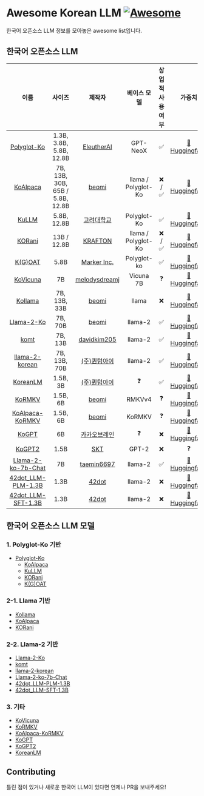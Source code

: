 # Awesome Korean LLM [![Awesome](https://awesome.re/badge.svg)](https://awesome.re)

한국어 오픈소스 LLM 정보를 모아놓은 awesome list입니다.

## 한국어 오픈소스 LLM

|                                      이름                                      |               사이즈               |                        제작자                         |       베이스 모델        | 상업적 사용 여부 |                                       가중치                                       |
|:----------------------------------------------------------------------------:|:-------------------------------:|:--------------------------------------------------:|:-------------------:|:---------:|:-------------------------------------------------------------------------------:|
|            [Polyglot-Ko](https://github.com/EleutherAI/polyglot)             |     1.3B, 3.8B, 5.8B, 12.8B     |    [EleutherAI](https://github.com/EleutherAI)     |      GPT-NeoX       |     ✅     | [🤗 Huggingface](https://huggingface.co/EleutherAI/polyglot-ko-12.8b/tree/main) |
|                [KoAlpaca](https://github.com/Beomi/KoAlpaca)                 | 7B, 13B, 30B, 65B / 5.8B, 12.8B |         [beomi](https://github.com/Beomi)          | llama / Polyglot-Ko |  ❌  /  ✅  |     [🤗 Huggingface](https://huggingface.co/beomi/KoAlpaca-Polyglot-12.8B)      |
|                 [KuLLM](https://github.com/nlpai-lab/KULLM)                  |           5.8B, 12.8B           |       [고려대학교](https://github.com/nlpai-lab)        |     Polyglot-Ko     |     ✅     |   [🤗 Huggingface](https://huggingface.co/nlpai-lab/kullm-polyglot-12.8b-v2)    |
|                [KORani](https://github.com/krafton-ai/KORani)                |           13B / 12.8B           |      [KRAFTON](https://github.com/krafton-ai)      | llama / Polyglot-Ko |  ❌  /  ✅  |         [🤗 Huggingface](https://huggingface.co/KRAFTON/KORani-v3-13B)          |
|            [K(G)OAT](https://github.com/Marker-Inc-Korea/K-G-OAT)            |              5.8B               | [Marker Inc.](https://github.com/Marker-Inc-Korea) |     Polyglot-ko     |     ✅     |     [🤗 Huggingface](https://huggingface.co/DopeorNope/KOAT-5.8b/tree/main)     |
|            [KoVicuna](https://github.com/melodysdreamj/KoVicuna)             |               7B                | [melodysdreamj](https://github.com/melodysdreamj)  |      Vicuna 7B      |     ❓     |          [🤗 Huggingface](https://huggingface.co/junelee/ko_vicuna_7b)          |
|             [Kollama](https://huggingface.co/beomi/kollama-33b)              |          7B, 13B, 33B           |         [beomi](https://github.com/Beomi)          |        llama        |     ❌     |           [🤗 Huggingface](https://huggingface.co/beomi/kollama-33b)            |
|           [Llama-2-Ko](https://huggingface.co/beomi/llama-2-ko-7b)           |             7B, 70B             |         [beomi](https://github.com/Beomi)          |       llama-2       |     ✅     |          [🤗 Huggingface](https://huggingface.co/beomi/llama-2-ko-7b)           ||    [KoLlama2](https://github.com/psymon-dev/KoLlama2)    |            ㅇ            |    [psymon-dev](https://github.com/psymon-dev)     |      llama-2       |     ❓     |           [🤗 Huggingface](https://huggingface.co/psymon/KoLlama2-7b)           |
|                 [komt](https://github.com/davidkim205/komt)                  |             7B, 13B             |   [davidkim205](https://github.com/davidkim205)    |       llama-2       |     ✅     |    [🤗 Huggingface](https://huggingface.co/davidkim205/komt-Llama-2-13b-hf)     |
| [llama-2-korean](https://huggingface.co/quantumaikr/llama-2-70b-fb16-korean) |          7B, 13B, 70B           |     [(주)퀀텀아이](https://github.com/quantumaikr)      |       llama-2       |     ✅     |  [🤗 Huggingface](https://huggingface.co/quantumaikr/llama-2-70b-fb16-korean)   |
|             [KoreanLM](https://github.com/quantumaikr/KoreanLM)              |            1.5B, 3B             |     [(주)퀀텀아이](https://github.com/quantumaikr)      |          ❓          |     ✅     |          [🤗 Huggingface](https://huggingface.co/quantumaikr/KoreanLM)          |
|              [KoRMKV](https://huggingface.co/beomi/KoRWKV-1.5B)              |            1.5B, 6B             |         [beomi](https://github.com/Beomi)          |       RMKVv4        |     ❓     |           [🤗 Huggingface](https://huggingface.co/beomi/KoRWKV-1.5B)            |
|      [KoAlpaca-KoRMKV](https://huggingface.co/beomi/KoAlpaca-KoRWKV-6B)      |            1.5B, 6B             |         [beomi](https://github.com/Beomi)          |       KoRMKV        |     ❓     |           [🤗 Huggingface](https://huggingface.co/beomi/KoRWKV-1.5B)            |
|                 [KoGPT](https://github.com/kakaobrain/kogpt)                 |               6B                |      [카카오브레인](https://github.com/kakaobrain)       |          ❓          |     ❌     | [🤗 Huggingface](https://huggingface.co/kakaobrain/kogpt/tree/KoGPT6B-ryan1.5b) |
|                  [KoGPT2](https://github.com/SKT-AI/KoGPT2)                  |              1.5B               |          [SKT](https://github.com/SKT-AI)          |        GPT-2        |     ❌     |                                        ❓                                        |
|    [Llama-2-ko-7b-Chat](https://huggingface.co/kfkas/Llama-2-ko-7b-Chat)     |               7B                |    [taemin6697](https://github.com/taemin6697)     |       llama-2       |     ✅     |        [🤗 Huggingface](https://huggingface.co/kfkas/Llama-2-ko-7b-Chat)        |
|    [42dot_LLM-PLM-1.3B](https://huggingface.co/42dot/42dot_LLM-PLM-1.3B)     |              1.3B               |         [42dot](https://github.com/42dot)          |       llama-2       |     ❌     |        [🤗 Huggingface](https://huggingface.co/42dot/42dot_LLM-PLM-1.3B)        |
|    [42dot_LLM-SFT-1.3B](https://huggingface.co/42dot/42dot_LLM-SFT-1.3B)     |              1.3B               |         [42dot](https://github.com/42dot)          |       llama-2       |     ❌     |        [🤗 Huggingface](https://huggingface.co/42dot/42dot_LLM-SFT-1.3B)        |

## 한국어 오픈소스 LLM 모델

### 1. Polyglot-Ko 기반

- [Polyglot-Ko](https://github.com/EleutherAI/polyglot)
    - [KoAlpaca](https://github.com/Beomi/KoAlpaca)
    - [KuLLM](https://github.com/nlpai-lab/KULLM)
    - [KORani](https://github.com/krafton-ai/KORani)
    - [K(G)OAT](https://github.com/Marker-Inc-Korea/K-G-OAT)

### 2-1. Llama 기반

- [Kollama](https://huggingface.co/beomi/kollama-33b)
- [KoAlpaca](https://github.com/Beomi/KoAlpaca)
- [KORani](https://github.com/krafton-ai/KORani)

### 2-2. Llama-2 기반

- [Llama-2-Ko](https://huggingface.co/beomi/llama-2-ko-7b)
- [komt](https://github.com/davidkim205/komt)
- [llama-2-korean](https://huggingface.co/quantumaikr/llama-2-70b-fb16-korean)
- [Llama-2-ko-7b-Chat](https://huggingface.co/kfkas/Llama-2-ko-7b-Chat)
- [42dot_LLM-PLM-1.3B](https://huggingface.co/42dot/42dot_LLM-PLM-1.3B)
- [42dot_LLM-SFT-1.3B](https://huggingface.co/42dot/42dot_LLM-SFT-1.3B)

### 3. 기타

- [KoVicuna](https://github.com/melodysdreamj/KoVicuna)
- [KoRMKV](https://huggingface.co/beomi/KoRWKV-1.5B)
- [KoAlpaca-KoRMKV](https://huggingface.co/beomi/KoAlpaca-KoRWKV-6B)
- [KoGPT](https://github.com/kakaobrain/kogpt)
- [KoGPT2](https://github.com/SKT-AI/KoGPT2)
- [KoreanLM](https://github.com/quantumaikr/KoreanLM)

## Contributing

틀린 점이 있거나 새로운 한국어 LLM이 있다면 언제나 PR을 보내주세요!
